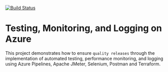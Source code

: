 [![Build Status](https://dev.azure.com/MudathirLawal/QualityReleases/_apis/build/status/mudathirlawal.testing-monitoring-and-logging-on-azure?branchName=ops)](https://dev.azure.com/MudathirLawal/QualityReleases/_build/latest?definitionId=2&branchName=ops)

# Testing, Monitoring, and Logging on Azure
This project demonstrates how to ensure `quality releases` through the implementation of automated testing, performance monitoring, and logging using Azure Pipelines, Apache JMeter, Selenium, Postman and Terraform.

